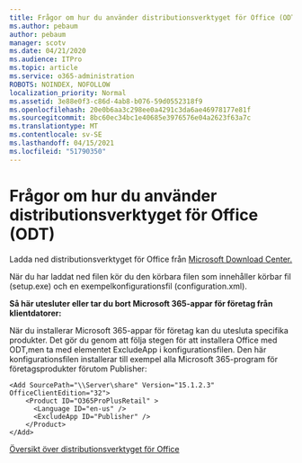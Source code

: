 ```yaml
---
title: Frågor om hur du använder distributionsverktyget för Office (ODT)
ms.author: pebaum
author: pebaum
manager: scotv
ms.date: 04/21/2020
ms.audience: ITPro
ms.topic: article
ms.service: o365-administration
ROBOTS: NOINDEX, NOFOLLOW
localization_priority: Normal
ms.assetid: 3e88e0f3-c86d-4ab8-b076-59d0552318f9
ms.openlocfilehash: 20e0b6aa3c298ee0a4291c3da6ae46978177e81f
ms.sourcegitcommit: 8bc60ec34bc1e40685e3976576e04a2623f63a7c
ms.translationtype: MT
ms.contentlocale: sv-SE
ms.lasthandoff: 04/15/2021
ms.locfileid: "51790350"
---
```

# <a name="questions-about-how-to-use-the-office-deployment-tool-odt"></a>Frågor om hur du använder distributionsverktyget för Office (ODT)

Ladda ned distributionsverktyget för Office från [Microsoft Download Center.](https://go.microsoft.com/fwlink/p/?LinkID=626065)
  
När du har laddat ned filen kör du den körbara filen som innehåller körbar fil (setup.exe) och en exempelkonfigurationsfil (configuration.xml).
  
 **Så här utesluter eller tar du bort Microsoft 365-appar för företag från klientdatorer:**
  
När du installerar Microsoft 365-appar för företag kan du utesluta specifika produkter. Det gör du genom att följa stegen för att installera Office med ODT,men ta med elementet ExcludeApp i konfigurationsfilen. Den här konfigurationsfilen installerar till exempel alla Microsoft 365-program för företagsprodukter förutom Publisher:
  
```
<Add SourcePath="\\Server\share" Version="15.1.2.3" OfficeClientEdition="32">
    <Product ID="O365ProPlusRetail" >
      <Language ID="en-us" />
      <ExcludeApp ID="Publisher" />
    </Product>
</Add>
```

[Översikt över distributionsverktyget för Office](https://docs.microsoft.com/deployoffice/overview-office-deployment-tool)
  

